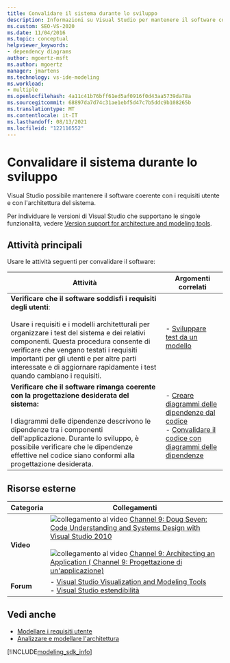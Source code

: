```yaml
---
title: Convalidare il sistema durante lo sviluppo
description: Informazioni su Visual Studio per mantenere il software coerente con i requisiti degli utenti e con l'architettura del sistema.
ms.custom: SEO-VS-2020
ms.date: 11/04/2016
ms.topic: conceptual
helpviewer_keywords:
- dependency diagrams
author: mgoertz-msft
ms.author: mgoertz
manager: jmartens
ms.technology: vs-ide-modeling
ms.workload:
- multiple
ms.openlocfilehash: 4a11c41b76bff61ed5af0916f0d43aa5739da78a
ms.sourcegitcommit: 68897da7d74c31ae1ebf5d47c7b5ddc9b108265b
ms.translationtype: MT
ms.contentlocale: it-IT
ms.lasthandoff: 08/13/2021
ms.locfileid: "122116552"
---
```

# <a name="validate-your-system-during-development"></a>Convalidare il sistema durante lo sviluppo

Visual Studio possibile mantenere il software coerente con i requisiti utente e con l'architettura del sistema.

Per individuare le versioni di Visual Studio che supportano le singole funzionalità, vedere [Version support for architecture and modeling tools](../modeling/analyze-and-model-your-architecture.md#VersionSupport).

## <a name="key-tasks"></a>Attività principali

Usare le attività seguenti per convalidare il software:

|**Attività**|**Argomenti correlati**|
|-|-|
|**Verificare che il software soddisfi i requisiti degli utenti**:<br /><br />Usare i requisiti e i modelli architetturali per organizzare i test del sistema e dei relativi componenti. Questa procedura consente di verificare che vengano testati i requisiti importanti per gli utenti e per altre parti interessate e di aggiornare rapidamente i test quando cambiano i requisiti.|- [Sviluppare test da un modello](../modeling/develop-tests-from-a-model.md)|
|**Verificare che il software rimanga coerente con la progettazione desiderata del sistema:**<br /><br />I diagrammi delle dipendenze descrivono le dipendenze tra i componenti dell'applicazione. Durante lo sviluppo, è possibile verificare che le dipendenze effettive nel codice siano conformi alla progettazione desiderata.|- [Creare diagrammi delle dipendenze dal codice](../modeling/create-layer-diagrams-from-your-code.md)<br />- [Convalidare il codice con diagrammi delle dipendenze](../modeling/validate-code-with-layer-diagrams.md)|

## <a name="external-resources"></a>Risorse esterne

|**Categoria**|**Collegamenti**|
|-|-|
|**Video**|![collegamento al video ](../data-tools/media/playvideo.gif) [Channel 9: Doug Seven: Code Understanding and Systems Design with Visual Studio 2010](https://channel9.msdn.com/shows/VS2010Launch/Doug-Seven-Code-Understanding-and-Systems-Design-with-Visual-Studio-2010)<br /><br /> ![collegamento al video ](../data-tools/media/playvideo.gif) [Channel 9: Architecting an Application ( Channel 9: Progettazione di un'applicazione)](https://channel9.msdn.com/blogs/clinted/uml-with-vs-2010-part-5-architecting-an-application)|
|**Forum**|- [Visual Studio Visualization and Modeling Tools](https://social.msdn.microsoft.com/Forums/en-US/home?forum=vsarch)<br />- [Visual Studio estendibilità](https://social.msdn.microsoft.com/Forums/vstudio/home?forum=vsx)|

## <a name="see-also"></a>Vedi anche

- [Modellare i requisiti utente](../modeling/model-user-requirements.md)
- [Analizzare e modellare l'architettura](../modeling/analyze-and-model-your-architecture.md)

[!INCLUDE[modeling_sdk_info](includes/modeling_sdk_info.md)]
